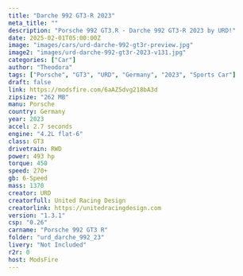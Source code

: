 ```yaml
---
title: "Darche 992 GT3-R 2023"
meta_title: ""
description: "Porsche 992 GT3.R - Darche 992 GT3-R 2023 by URD!"
date: 2025-02-01T05:00:00Z
image: "images/cars/urd-darche-992-gt3r-preview.jpg"
image2: "images/urd-darche-992-gt3r-2023-v131.jpg"
categories: ["Car"]
author: "Theodora"
tags: ["Porsche", "GT3", "URD", "Germany", "2023", "Sports Car"]
draft: false
link: https://modsfire.com/6aAZ5dvg218bA3d
zipsize: "262 MB"
manu: Porsche
country: Germany
year: 2023
accel: 2.7 seconds
engine: "4.2L flat-6"
class: GT3
drivetrain: RWD
power: 493 hp
torque: 450
speed: 270+
gb: 6-Speed
mass: 1370
creator: URD
creatorfull: United Racing Design
creatorlink: https://unitedracingdesign.com
version: "1.3.1"
csp: "0.26"
carname: "Porsche 992 GT3 R"
folder: "urd_darche_992_23"
livery: "Not Included"
r2r: 0
host: ModsFire
---
```

